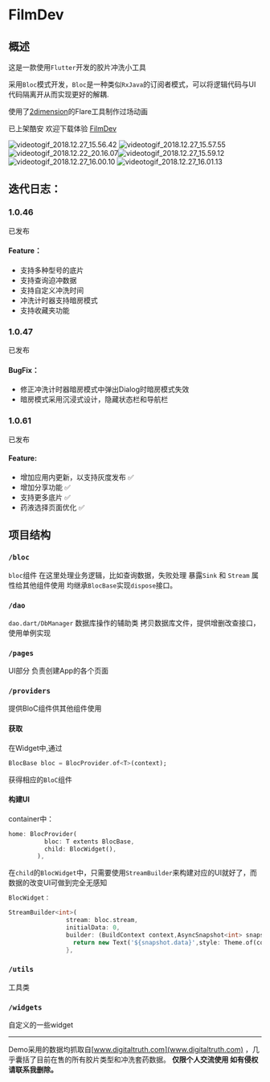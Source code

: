 # FilmDev

## 概述
这是一款使用`Flutter`开发的胶片冲洗小工具

采用`Bloc`模式开发，`Bloc`是一种类似`RxJava`的订阅者模式，可以将逻辑代码与UI代码隔离开从而实现更好的解耦.

使用了[2dimension](https://www.2dimensions.com/)的Flare工具制作过场动画

已上架酷安 欢迎下载体验
[FilmDev](https://www.coolapk.com/apk/com.jiangxq.filmdev)

![videotogif_2018.12.27_15.56.42](art/videotogif_2018.12.27_15.56.42.gif)
![videotogif_2018.12.27_15.57.55](art/videotogif_2018.12.27_15.57.55.gif)![videotogif_2018.12.22_20.16.07](art/videotogif_2018.12.22_20.16.07.gif)![videotogif_2018.12.27_15.59.12](art/videotogif_2018.12.27_15.59.12-1.gif)
![videotogif_2018.12.27_16.00.10](art/videotogif_2018.12.27_16.00.10.gif)
![videotogif_2018.12.27_16.01.13](art/videotogif_2018.12.27_16.01.13.gif)


## 迭代日志：
>
###  **1.0.46**
已发布
#### Feature：
* 支持多种型号的底片
* 支持查询迫冲数据
* 支持自定义冲洗时间
* 冲洗计时器支持暗房模式
* 支持收藏夹功能
>
### **1.0.47**
已发布
#### BugFix：
* 修正冲洗计时器暗房模式中弹出Dialog时暗房模式失效
* 暗房模式采用沉浸式设计，隐藏状态栏和导航栏
>
### **1.0.61**
已发布
#### Feature:
* 增加应用内更新，以支持灰度发布 ✅
* 增加分享功能 ✅
* 支持更多底片 ✅
* 药液选择页面优化 ✅





## 项目结构
### `/bloc`
`bloc`组件 
在这里处理业务逻辑，比如查询数据，失败处理 暴露`Sink` 和 `Stream` 属性给其他组件使用
均继承`BlocBase`实现`dispose`接口。

### `/dao`
`dao.dart/DbManager` 数据库操作的辅助类
拷贝数据库文件，提供增删改查接口，使用单例实现

### `/pages`
UI部分 负责创建App的各个页面
### `/providers`
提供BloC组件供其他组件使用

#### 获取
在Widget中,通过

```dart
BlocBase bloc = BlocProvider.of<T>(context);
```
获得相应的`BloC`组件
#### 构建UI

container中：

```dart
home: BlocProvider(
          bloc: T extents BlocBase,
          child: BlocWidget(),
        ),
```

在`child`的`BlocWidget`中，只需要使用`StreamBuilder`来构建对应的UI就好了，而数据的改变UI可做到完全无感知



```dart
BlocWidget：

StreamBuilder<int>(
                stream: bloc.stream,
                initialData: 0,
                builder: (BuildContext context,AsyncSnapshot<int> snapshot){
                  return new Text('${snapshot.data}',style: Theme.of(context).textTheme.display1,);
                },
```
### `/utils`
工具类
### `/widgets`
自定义的一些widget

---

Demo采用的数据均抓取自[www.digitaltruth.com](www.digitaltruth.com) ，几乎囊括了目前在售的所有胶片类型和冲洗套药数据。
**仅限个人交流使用 如有侵权 请联系我删除。**



